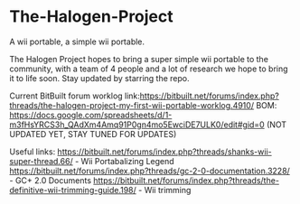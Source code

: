 # The-Halogen-Project
A wii portable, a simple wii portable. 

The Halogen Project hopes to bring a super simple wii portable to the community, with a team of 4 people and a lot of research we hope to bring it to life soon.
Stay updated by starring the repo.

Current BitBuilt forum worklog link:https://bitbuilt.net/forums/index.php?threads/the-halogen-project-my-first-wii-portable-worklog.4910/
BOM: https://docs.google.com/spreadsheets/d/1-m3fHsYRCS3h_QAdXm4Amq91P0gn4mo5EwciDE7ULK0/edit#gid=0 (NOT UPDATED YET, STAY TUNED FOR UPDATES)

Useful links:
https://bitbuilt.net/forums/index.php?threads/shanks-wii-super-thread.66/ - Wii Portabalizing Legend
https://bitbuilt.net/forums/index.php?threads/gc-2-0-documentation.3228/ - GC+ 2.0 Documents
https://bitbuilt.net/forums/index.php?threads/the-definitive-wii-trimming-guide.198/ - Wii trimming




